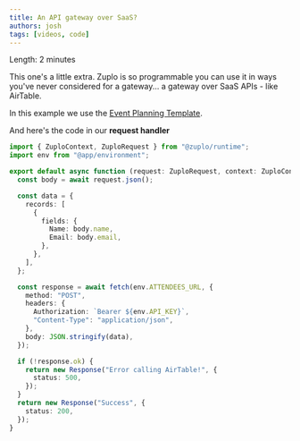 ```yaml
---
title: An API gateway over SaaS?
authors: josh
tags: [videos, code]
---
```


<YouTubeVideo url="https://www.youtube-nocookie.com/embed/6hvkH-hB384" />

Length: 2 minutes

This one's a little extra. Zuplo is so programmable you can use it in ways you've never considered for a gateway... a gateway over SaaS APIs - like AirTable.

In this example we use the [Event Planning Template](https://www.airtable.com/templates/featured/exppdJtYjEgfmd6Sq/event-planning).

And here's the code in our **request handler**

```ts
import { ZuploContext, ZuploRequest } from "@zuplo/runtime";
import env from "@app/environment";

export default async function (request: ZuploRequest, context: ZuploContext) {
  const body = await request.json();

  const data = {
    records: [
      {
        fields: {
          Name: body.name,
          Email: body.email,
        },
      },
    ],
  };

  const response = await fetch(env.ATTENDEES_URL, {
    method: "POST",
    headers: {
      Authorization: `Bearer ${env.API_KEY}`,
      "Content-Type": "application/json",
    },
    body: JSON.stringify(data),
  });

  if (!response.ok) {
    return new Response("Error calling AirTable!", {
      status: 500,
    });
  }
  return new Response("Success", {
    status: 200,
  });
}
```
